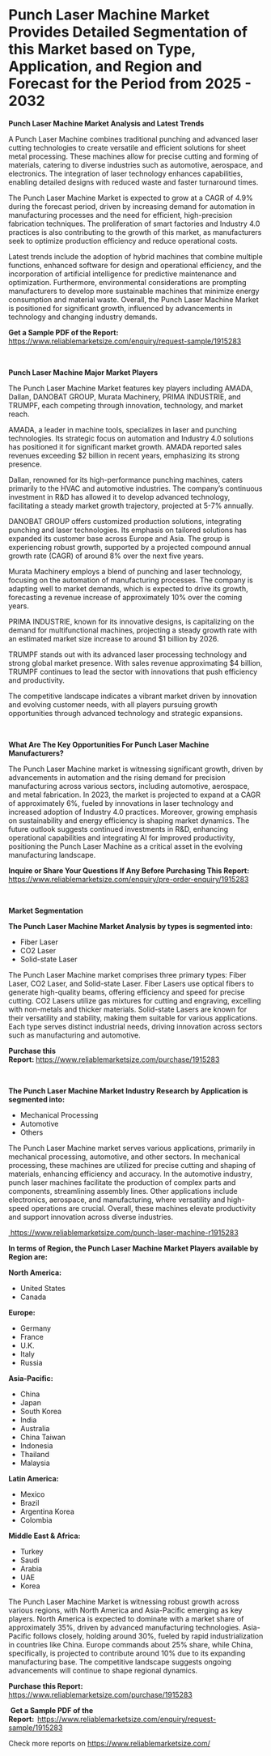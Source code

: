 <p><h1>Punch Laser Machine Market Provides Detailed Segmentation of this Market based on Type, Application, and Region and Forecast for the Period from 2025 - 2032</h1></p><p><strong>Punch Laser Machine Market Analysis and Latest Trends</strong></p>
<p><p>A Punch Laser Machine combines traditional punching and advanced laser cutting technologies to create versatile and efficient solutions for sheet metal processing. These machines allow for precise cutting and forming of materials, catering to diverse industries such as automotive, aerospace, and electronics. The integration of laser technology enhances capabilities, enabling detailed designs with reduced waste and faster turnaround times.</p><p>The Punch Laser Machine Market is expected to grow at a CAGR of 4.9% during the forecast period, driven by increasing demand for automation in manufacturing processes and the need for efficient, high-precision fabrication techniques. The proliferation of smart factories and Industry 4.0 practices is also contributing to the growth of this market, as manufacturers seek to optimize production efficiency and reduce operational costs.</p><p>Latest trends include the adoption of hybrid machines that combine multiple functions, enhanced software for design and operational efficiency, and the incorporation of artificial intelligence for predictive maintenance and optimization. Furthermore, environmental considerations are prompting manufacturers to develop more sustainable machines that minimize energy consumption and material waste. Overall, the Punch Laser Machine Market is positioned for significant growth, influenced by advancements in technology and changing industry demands.</p></p>
<p><strong>Get a Sample PDF of the Report:&nbsp;</strong> <a href="https://www.reliablemarketsize.com/enquiry/request-sample/1915283?utm_campaign=3269&utm_medium=2&utm_source=Github&utm_content=ia&utm_term=10042025&utm_id=punch-laser-machine">https://www.reliablemarketsize.com/enquiry/request-sample/1915283</a></p>
<p>&nbsp;</p>
<p><strong>Punch Laser Machine Major Market Players</strong></p>
<p><p>The Punch Laser Machine Market features key players including AMADA, Dallan, DANOBAT GROUP, Murata Machinery, PRIMA INDUSTRIE, and TRUMPF, each competing through innovation, technology, and market reach. </p><p>AMADA, a leader in machine tools, specializes in laser and punching technologies. Its strategic focus on automation and Industry 4.0 solutions has positioned it for significant market growth. AMADA reported sales revenues exceeding $2 billion in recent years, emphasizing its strong presence.</p><p>Dallan, renowned for its high-performance punching machines, caters primarily to the HVAC and automotive industries. The company’s continuous investment in R&D has allowed it to develop advanced technology, facilitating a steady market growth trajectory, projected at 5-7% annually.</p><p>DANOBAT GROUP offers customized production solutions, integrating punching and laser technologies. Its emphasis on tailored solutions has expanded its customer base across Europe and Asia. The group is experiencing robust growth, supported by a projected compound annual growth rate (CAGR) of around 8% over the next five years.</p><p>Murata Machinery employs a blend of punching and laser technology, focusing on the automation of manufacturing processes. The company is adapting well to market demands, which is expected to drive its growth, forecasting a revenue increase of approximately 10% over the coming years.</p><p>PRIMA INDUSTRIE, known for its innovative designs, is capitalizing on the demand for multifunctional machines, projecting a steady growth rate with an estimated market size increase to around $1 billion by 2026. </p><p>TRUMPF stands out with its advanced laser processing technology and strong global market presence. With sales revenue approximating $4 billion, TRUMPF continues to lead the sector with innovations that push efficiency and productivity.</p><p>The competitive landscape indicates a vibrant market driven by innovation and evolving customer needs, with all players pursuing growth opportunities through advanced technology and strategic expansions.</p></p>
<p>&nbsp;</p>
<p><strong>What Are The Key Opportunities For Punch Laser Machine Manufacturers?</strong></p>
<p><p>The Punch Laser Machine market is witnessing significant growth, driven by advancements in automation and the rising demand for precision manufacturing across various sectors, including automotive, aerospace, and metal fabrication. In 2023, the market is projected to expand at a CAGR of approximately 6%, fueled by innovations in laser technology and increased adoption of Industry 4.0 practices. Moreover, growing emphasis on sustainability and energy efficiency is shaping market dynamics. The future outlook suggests continued investments in R&D, enhancing operational capabilities and integrating AI for improved productivity, positioning the Punch Laser Machine as a critical asset in the evolving manufacturing landscape.</p></p>
<p><strong>Inquire or Share Your Questions If Any Before Purchasing This Report:</strong> <a href="https://www.reliablemarketsize.com/enquiry/pre-order-enquiry/1915283?utm_campaign=3269&utm_medium=2&utm_source=Github&utm_content=ia&utm_term=10042025&utm_id=punch-laser-machine">https://www.reliablemarketsize.com/enquiry/pre-order-enquiry/1915283</a></p>
<p>&nbsp;</p>
<p><strong>Market Segmentation</strong></p>
<p><strong>The Punch Laser Machine Market Analysis by types is segmented into:</strong></p>
<p><ul><li>Fiber Laser</li><li>CO2 Laser</li><li>Solid-state Laser</li></ul></p>
<p><p>The Punch Laser Machine market comprises three primary types: Fiber Laser, CO2 Laser, and Solid-state Laser. Fiber Lasers use optical fibers to generate high-quality beams, offering efficiency and speed for precise cutting. CO2 Lasers utilize gas mixtures for cutting and engraving, excelling with non-metals and thicker materials. Solid-state Lasers are known for their versatility and stability, making them suitable for various applications. Each type serves distinct industrial needs, driving innovation across sectors such as manufacturing and automotive.</p></p>
<p><strong>Purchase this Report:&nbsp;</strong><a href="https://www.reliablemarketsize.com/purchase/1915283?utm_campaign=3269&utm_medium=2&utm_source=Github&utm_content=ia&utm_term=10042025&utm_id=punch-laser-machine">https://www.reliablemarketsize.com/purchase/1915283</a></p>
<p>&nbsp;</p>
<p><strong>The Punch Laser Machine Market Industry Research by Application is segmented into:</strong></p>
<p><ul><li>Mechanical Processing</li><li>Automotive</li><li>Others</li></ul></p>
<p><p>The Punch Laser Machine market serves various applications, primarily in mechanical processing, automotive, and other sectors. In mechanical processing, these machines are utilized for precise cutting and shaping of materials, enhancing efficiency and accuracy. In the automotive industry, punch laser machines facilitate the production of complex parts and components, streamlining assembly lines. Other applications include electronics, aerospace, and manufacturing, where versatility and high-speed operations are crucial. Overall, these machines elevate productivity and support innovation across diverse industries.</p></p>
<p><a href="https://www.reliablemarketsize.com/punch-laser-machine-r1915283?utm_campaign=3269&utm_medium=2&utm_source=Github&utm_content=ia&utm_term=10042025&utm_id=punch-laser-machine">&nbsp;https://www.reliablemarketsize.com/punch-laser-machine-r1915283</a></p>
<p><strong>In terms of Region, the Punch Laser Machine Market Players available by Region are:</strong></p>
<p>
    <p> <strong> North America: </strong>
        <ul>
            <li>United States</li>
            <li>Canada</li>
        </ul>
        </p> 
    <p> <strong> Europe: </strong>
        <ul>
            <li>Germany</li>
            <li>France</li>
            <li>U.K.</li>
            <li>Italy</li>
            <li>Russia</li>
        </ul>
        </p> 
    <p> <strong> Asia-Pacific: </strong>
        <ul>
            <li>China</li>
            <li>Japan</li>
            <li>South Korea</li>
            <li>India</li>
            <li>Australia</li>
            <li>China Taiwan</li>
            <li>Indonesia</li>
            <li>Thailand</li>
            <li>Malaysia</li>
        </ul>
        </p> 
    <p> <strong> Latin America: </strong>
        <ul>
            <li>Mexico</li>
            <li>Brazil</li>
            <li>Argentina Korea</li>
            <li>Colombia</li>
        </ul>
        </p> 
    <p> <strong> Middle East & Africa: </strong>
        <ul>
            <li>Turkey</li>
            <li>Saudi</li>
            <li>Arabia</li>
            <li>UAE</li>
            <li>Korea</li>
        </ul>
    </p>
    </p>
<p><p>The Punch Laser Machine Market is witnessing robust growth across various regions, with North America and Asia-Pacific emerging as key players. North America is expected to dominate with a market share of approximately 35%, driven by advanced manufacturing technologies. Asia-Pacific follows closely, holding around 30%, fueled by rapid industrialization in countries like China. Europe commands about 25% share, while China, specifically, is projected to contribute around 10% due to its expanding manufacturing base. The competitive landscape suggests ongoing advancements will continue to shape regional dynamics.</p></p>
<p><strong>Purchase this Report: </strong><a href="https://www.reliablemarketsize.com/purchase/1915283?utm_campaign=3269&utm_medium=2&utm_source=Github&utm_content=ia&utm_term=10042025&utm_id=punch-laser-machine">https://www.reliablemarketsize.com/purchase/1915283</a></p>
<p>&nbsp;<strong>Get a Sample PDF of the Report:&nbsp;&nbsp;</strong><a href="https://www.reliablemarketsize.com/enquiry/request-sample/1915283?utm_campaign=3269&utm_medium=2&utm_source=Github&utm_content=ia&utm_term=10042025&utm_id=punch-laser-machine">https://www.reliablemarketsize.com/enquiry/request-sample/1915283</a></p>
<p><strong></strong></p>
<p>Check more reports on <a href="https://www.reliablemarketsize.com/?utm_campaign=3269&utm_medium=2&utm_source=Github&utm_content=ia&utm_term=10042025&utm_id=punch-laser-machine">https://www.reliablemarketsize.com/</a></p>